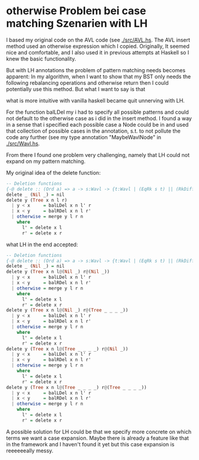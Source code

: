 # otherwise Problem bei case matching Szenarien with LH

I based my original code on the AVL code (see [./src/AVL.hs](https://github.com/Genlight/lhTest/blob/main/src/AVL.hs). The AVL insert method used an otherwise expression which I copied. Originally, It seemed nice and comfortable, and I also used it in previous attempts at Haskell so I knew the basic functionality. 

But with LH annotations the problem of pattern matching needs becomes apparent: In my algorithm, when I want to show that my BST only needs the following rebalancing operations and otherwise return then I could potentially use this method. But what I want to say is that

what is more intuitive with vanilla haskell became quit unnerving with LH.

For the function balLDel my i had to specify all possible patterns and could not default to the otherwise case as i did in the insert method. 
I found a way in a sense that i specified each possible case a Node could be in and used that collection of possible cases in the annotation, s.t. to not pollute the code any further (see my type annotation "MaybeWavlNode" in [./src/Wavl.hs](https://github.com/Genlight/lhTest/blob/main/src/WAVL.hs). 

From there I found one problem very challenging, namely that LH could not expand on my pattern matching. 

My original idea of the delete function: 

```haskell
-- Deletion functions
{-@ delete :: (Ord a) => a -> s:Wavl -> {t:Wavl | (EqRk s t) || (RkDiff s t 1)} @-}
delete _ (Nil _) = nil
delete y (Tree x n l r)
  | y < x     = balLDel x n l' r
  | x < y     = balRDel x n l r'
  | otherwise = merge y l r n 
    where
      l' = delete x l
      r' = delete x r
```

what LH in the end accepted: 
```haskell
-- Deletion functions
{-@ delete :: (Ord a) => a -> s:Wavl -> {t:Wavl | (EqRk s t) || (RkDiff s t 1)} @-}
delete _ (Nil _) = nil
delete y (Tree x n l@(Nil _) r@(Nil _))
  | y < x     = balLDel x n l' r
  | x < y     = balRDel x n l r'
  | otherwise = merge y l r n 
    where
      l' = delete x l
      r' = delete x r
delete y (Tree x n l@(Nil _) r@(Tree _ _ _ _))
  | y < x     = balLDel x n l' r
  | x < y     = balRDel x n l r'
  | otherwise = merge y l r n 
    where
      l' = delete x l
      r' = delete x r
delete y (Tree x n l@(Tree _ _ _ _) r@(Nil _))
  | y < x     = balLDel x n l' r
  | x < y     = balRDel x n l r'
  | otherwise = merge y l r n 
    where
      l' = delete x l
      r' = delete x r
delete y (Tree x n l@(Tree _ _ _ _) r@(Tree _ _ _ _))
  | y < x     = balLDel x n l' r
  | x < y     = balRDel x n l r'
  | otherwise = merge y l r n 
    where
      l' = delete x l
      r' = delete x r
```

A possible solution for LH could be that we specify more concrete on which terms we want a case expansion. Maybe there is already a feature like that in the framework and I haven't found it yet but this case expansion is reeeeeeally messy.
